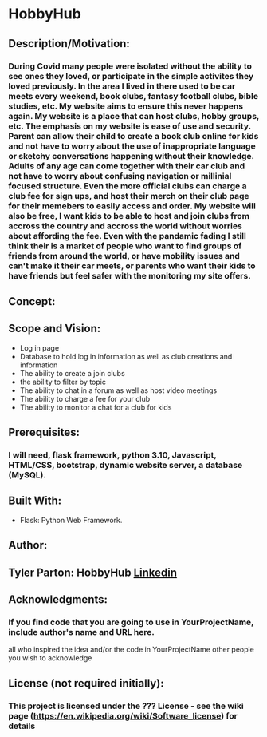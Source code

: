 # HobbyHub
## Description/Motivation:
### During Covid many people were isolated without the ability to see ones they loved, or participate in the simple activites they loved previously. In the area I lived in there used to be car meets every weekend, book clubs, fantasy football clubs, bible studies, etc. My website aims to ensure this never happens again. My website is a place that can host clubs, hobby groups, etc. The emphasis on my website is ease of use and security. Parent can allow their child to create a book club online for kids and not have to worry about the use of inappropriate language or sketchy conversations happening without their knowledge. Adults of any age can come together with their car club and not have to worry about confusing navigation or millinial focused structure. Even the more official clubs can charge a club fee for sign ups, and host their merch on their club page for their memebers to easily access and order. My website will also be free, I want kids to be able to host and join clubs from accross the country and accross the world without worries about affording the fee. Even with the pandamic fading I still think their is a market of people who want to find groups of friends from around the world, or have mobility issues and can't make it their car meets, or parents who want their kids to have friends but feel safer with the monitoring my site offers.

## Concept:
## Scope and Vision:
- Log in page
- Database to hold log in information as well as club creations and information
- The ability to create a join clubs
- the ability to filter by topic
- The ability to chat in a forum as well as host video meetings
- The ability to charge a fee for your club
- The ability to monitor a chat for a club for kids
## Prerequisites:
### I will need, flask framework, python 3.10, Javascript, HTML/CSS, bootstrap, dynamic website server, a database (MySQL).

## Built With:
- Flask: Python Web Framework.
## Author:
## Tyler Parton: HobbyHub <a href="https://www.linkedin.com/in/tylerpar99/"> Linkedin </a>
## Acknowledgments:
### If you find code that you are going to use in YourProjectName, include author's name and URL here.
all who inspired the idea and/or the code in YourProjectName
other people you wish to acknowledge
## License (not required initially):
### This project is licensed under the ??? License - see the wiki page (https://en.wikipedia.org/wiki/Software_license) for details
